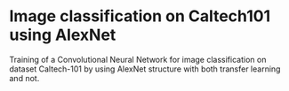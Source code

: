 # Image classification on Caltech101 using AlexNet

Training of a Convolutional Neural Network for image classification on dataset Caltech-101 by using AlexNet structure with both transfer learning and not.
